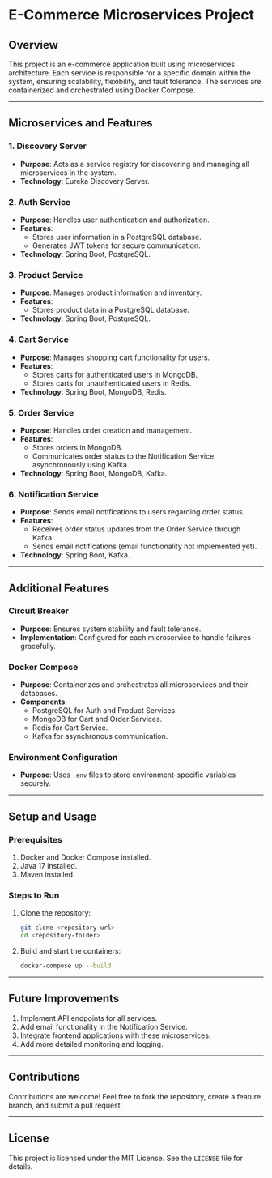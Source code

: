 # E-Commerce Microservices Project

## Overview
This project is an e-commerce application built using microservices architecture. Each service is responsible for a specific domain within the system, ensuring scalability, flexibility, and fault tolerance. The services are containerized and orchestrated using Docker Compose.

---

## Microservices and Features

### 1. Discovery Server
- **Purpose**: Acts as a service registry for discovering and managing all microservices in the system.
- **Technology**: Eureka Discovery Server.

### 2. Auth Service
- **Purpose**: Handles user authentication and authorization.
- **Features**:
  - Stores user information in a PostgreSQL database.
  - Generates JWT tokens for secure communication.
- **Technology**: Spring Boot, PostgreSQL.

### 3. Product Service
- **Purpose**: Manages product information and inventory.
- **Features**:
  - Stores product data in a PostgreSQL database.
- **Technology**: Spring Boot, PostgreSQL.

### 4. Cart Service
- **Purpose**: Manages shopping cart functionality for users.
- **Features**:
  - Stores carts for authenticated users in MongoDB.
  - Stores carts for unauthenticated users in Redis.
- **Technology**: Spring Boot, MongoDB, Redis.

### 5. Order Service
- **Purpose**: Handles order creation and management.
- **Features**:
  - Stores orders in MongoDB.
  - Communicates order status to the Notification Service asynchronously using Kafka.
- **Technology**: Spring Boot, MongoDB, Kafka.

### 6. Notification Service
- **Purpose**: Sends email notifications to users regarding order status.
- **Features**:
  - Receives order status updates from the Order Service through Kafka.
  - Sends email notifications (email functionality not implemented yet).
- **Technology**: Spring Boot, Kafka.

---

## Additional Features

### Circuit Breaker
- **Purpose**: Ensures system stability and fault tolerance.
- **Implementation**: Configured for each microservice to handle failures gracefully.

### Docker Compose
- **Purpose**: Containerizes and orchestrates all microservices and their databases.
- **Components**:
  - PostgreSQL for Auth and Product Services.
  - MongoDB for Cart and Order Services.
  - Redis for Cart Service.
  - Kafka for asynchronous communication.

### Environment Configuration
- **Purpose**: Uses `.env` files to store environment-specific variables securely.

---

## Setup and Usage

### Prerequisites
1. Docker and Docker Compose installed.
2. Java 17 installed.
3. Maven installed.

### Steps to Run
1. Clone the repository:
   ```bash
   git clone <repository-url>
   cd <repository-folder>
   ```
2. Build and start the containers:
   ```bash
   docker-compose up --build
   ```


---

## Future Improvements
1. Implement API endpoints for all services.
2. Add email functionality in the Notification Service.
3. Integrate frontend applications with these microservices.
4. Add more detailed monitoring and logging.

---

## Contributions
Contributions are welcome! Feel free to fork the repository, create a feature branch, and submit a pull request.

---

## License
This project is licensed under the MIT License. See the `LICENSE` file for details.
